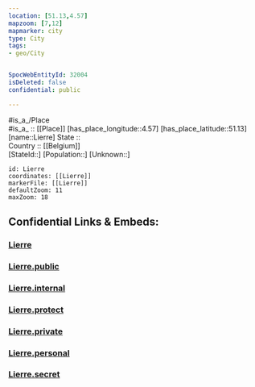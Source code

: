 ```yaml
---
location: [51.13,4.57] 
mapzoom: [7,12] 
mapmarker: city 
type: City
tags:
- geo/City


SpocWebEntityId: 32004
isDeleted: false
confidential: public

---
```

#is_a_/Place  
#is_a_ :: [[Place]] 
[has_place_longitude::4.57] 
[has_place_latitude::51.13] 
[name::Lierre] 
State ::  
Country :: [[Belgium]]  
[StateId::] 
[Population::] 
[Unknown::] 


```leaflet
id: Lierre
coordinates: [[Lierre]] 
markerFile: [[Lierre]] 
defaultZoom: 11 
maxZoom: 18
```


## Confidential Links & Embeds: 

### [Lierre](/_Standards/Earth/Continent/Europe/Europe~West/Belgium/Regions~Belgium/Vlaanderen/counties~Vlaanderen/Antwerp/City/Lierre.md) 

### [Lierre.public](/_public/Earth/Continent/Europe/Europe~West/Belgium/Regions~Belgium/Vlaanderen/counties~Vlaanderen/Antwerp/City/Lierre.public.md) 

### [Lierre.internal](/_internal/Earth/Continent/Europe/Europe~West/Belgium/Regions~Belgium/Vlaanderen/counties~Vlaanderen/Antwerp/City/Lierre.internal.md) 

### [Lierre.protect](/_protect/Earth/Continent/Europe/Europe~West/Belgium/Regions~Belgium/Vlaanderen/counties~Vlaanderen/Antwerp/City/Lierre.protect.md) 

### [Lierre.private](/_private/Earth/Continent/Europe/Europe~West/Belgium/Regions~Belgium/Vlaanderen/counties~Vlaanderen/Antwerp/City/Lierre.private.md) 

### [Lierre.personal](/_personal/Earth/Continent/Europe/Europe~West/Belgium/Regions~Belgium/Vlaanderen/counties~Vlaanderen/Antwerp/City/Lierre.personal.md) 

### [Lierre.secret](/_secret/Earth/Continent/Europe/Europe~West/Belgium/Regions~Belgium/Vlaanderen/counties~Vlaanderen/Antwerp/City/Lierre.secret.md)


